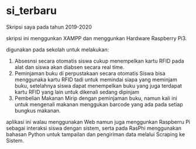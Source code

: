 # si_terbaru
Skripsi saya pada tahun 2019-2020

skripsi ini menggunkan XAMPP dan menggunkan Hardware Raspberry Pi3.

digunakan pada sekolah untuk melakukan:
1. Absesnsi secara otomatis
    siswa cukup menempelkan kartu RFID pada alat dan siswa akan diabsen secara real time.
2. Peminjaman buku di perpustakaan secara otomatis
    Siswa bisa menggunaka kartu RFID tadi untuk memindai siapa yang meminjam buku, setelahnya siswa dapat menempelkan buku yang juga terdapat kartu RFID yang lain untuk dikenali sedang dipinjam
3. Pembelian Makanan
    Mirip dengan peminjaman buku, namun kali ini untuk mengenali makanan menggukan barcode yang ada pada setiap bungkus makanan.

aplikasi ini walau menggunakan Web namun juga menggunkan Raspberru Pi sebagai interaksi siswa dengan sistem, serta pada RasPhi menggunakan bahasan Python untuk tampailan dan pengiriman data melalui Scraping ke Sistem.

